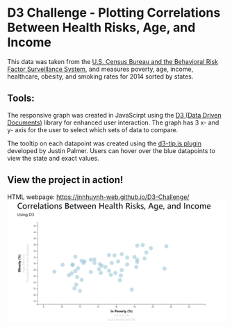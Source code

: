 # D3 Challenge - Plotting Correlations Between Health Risks, Age, and Income

This data was taken from the [U.S. Census Bureau and the Behavioral Risk Factor Surveillance System](https://www.cdc.gov/brfss/index.html), and measures poverty, age, income, healthcare, obesity, and smoking rates for 2014 sorted by states.

## Tools:
The responsive graph was created in JavaScirpt using the [D3 (Data Driven Documents)](https://d3js.org/) library for enhanced user interaction. The graph has 3 x- and y- axis for the user to select which sets of data to compare.

The tooltip on each datapoint was created using the [d3-tip.js plugin](https://github.com/caged/d3-tip) developed by Justin Palmer. Users can hover over the blue datapoints to view the state and exact values.

## View the project in action!
HTML webpage: https://jnnhuynh-web.github.io/D3-Challenge/
![Project Screnshot](https://raw.githubusercontent.com/jnnhuynh-web/D3-Challenge/master/assets/Project%20Screenshot.png)
